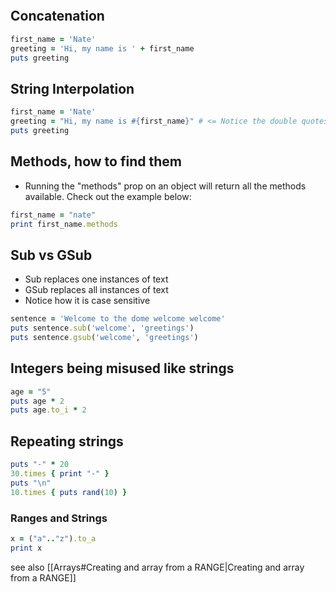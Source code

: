 ```table-of-contents
```

## Concatenation
```ruby
first_name = 'Nate'
greeting = 'Hi, my name is ' + first_name
puts greeting
```

## String Interpolation
```ruby
first_name = 'Nate'
greeting = "Hi, my name is #{first_name}" # <= Notice the double quotes
puts greeting
```

## Methods, how to find them
- Running the "methods" prop on an object will return all the methods available. Check out the example below:
```ruby
first_name = "nate"
print first_name.methods
```

## Sub vs GSub
- Sub replaces one instances of text
- GSub replaces all instances of text
- Notice how it is case sensitive
```ruby
sentence = 'Welcome to the dome welcome welcome'
puts sentence.sub('welcome', 'greetings')
puts sentence.gsub('welcome', 'greetings')
```

## Integers being misused like strings
```ruby
age = "5"
puts age * 2
puts age.to_i * 2
```

## Repeating strings
```ruby
puts "-" * 20
30.times { print "-" }
puts "\n"
10.times { puts rand(10) }
```

### Ranges and Strings
```ruby
x = ("a".."z").to_a
print x
```
see also [[Arrays#Creating and array from a RANGE|Creating and array from a RANGE]]
